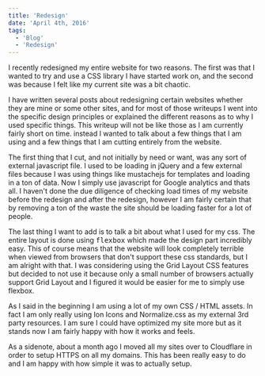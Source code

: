```yaml
---
title: 'Redesign'
date: 'April 4th, 2016'
tags:
  - 'Blog'
  - 'Redesign'
---
```


I recently redesigned my entire website for two reasons. The first was that I
wanted to try and use a CSS library I have started work on, and the second was
because I felt like my current site was a bit chaotic.

I have written several posts about redesigning certain websites whether they are
mine or some other sites, and for most of those writeups I went into the
specific design principles or explained the different reasons as to why I used
specific things. This writeup will not be like those as I am currently fairly
short on time. instead I wanted to talk about a few things that I am using and a
few things that I am cutting entirely from the website.

The first thing that I cut, and not initially by need or want, was any sort of
external javascript file. I used to be loading in jQuery and a few external
files because I was using things like mustachejs for templates and loading in a
ton of data. Now I simply use javascript for Google analytics and thats all. I
haven't done the due diligence of checking load times of my website before the
redesign and after the redesign, however I am fairly certain that by removing a
ton of the waste the site should be loading faster for a lot of people.

The last thing I want to add is to talk a bit about what I used for my css. The
entire layout is done using <kbd>flexbox</kbd> which made the design part
incredibly easy. This of course means that the website will look completely
terrible when viewed from browsers that don't support these css standards, but I
am alright with that. I was considering using the Grid Layout CSS features but
decided to not use it because only a small number of browsers actually support
Grid Layout and I figured it would be easier for me to simply use flexbox.

As I said in the beginning I am using a lot of my own CSS / HTML assets. In fact
I am only really using Ion Icons and Normalize.css as my external 3rd party
resources. I am sure I could have optimized my site more but as it stands now I
am fairly happy with how it works and feels.

As a sidenote, about a month ago I moved all my sites over to Cloudflare in
order to setup HTTPS on all my domains. This has been really easy to do and I am
happy with how simple it was to actually setup.
